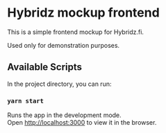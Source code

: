 # Hybridz mockup frontend

This is a simple frontend mockup for Hybridz.fi.

Used only for demonstration purposes.

## Available Scripts

In the project directory, you can run:

### `yarn start`

Runs the app in the development mode.\
Open [http://localhost:3000](http://localhost:3000) to view it in the browser.

